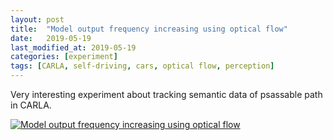 ```yaml
---
layout: post
title:  "Model output frequency increasing using optical flow"
date:   2019-05-19
last_modified_at: 2019-05-19
categories: [experiment]
tags: [CARLA, self-driving, cars, optical flow, perception]
---
```


Very interesting experiment about tracking semantic data of psassable path in CARLA.

[![Model output frequency increasing using optical flow](https://img.youtube.com/vi/eKaitAZ48hY/0.jpg)](https://www.youtube.com/watch?v=eKaitAZ48hY)

